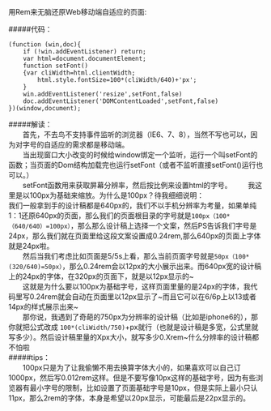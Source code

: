 用Rem来无脑还原Web移动端自适应的页面:

#####代码：  
````
(function (win,doc){
    if (!win.addEventListener) return;
    var html=document.documentElement;
    function setFont()
    {var cliWidth=html.clientWidth;
        html.style.fontSize=100*(cliWidth/640)+'px';    
    }   
    win.addEventListener('resize',setFont,false)
    doc.addEventListener('DOMContentLoaded',setFont,false)
})(window,document);

````
  
#####解读：  
&emsp;&emsp;首先，不去鸟不支持事件监听的浏览器（IE6、7、8），当然不写也可以，因为对字号的自适应的需求都是移动端。  
&emsp;&emsp;当出现窗口大小改变的时候给window绑定一个监听，运行一个叫setFont的函数；当页面的Dom结构加载完也运行setFont（或者不监听直接setFont()运行也可以。）  
&emsp;&emsp;setFont函数用来获取屏幕分辨率，然后按比例来设置html的字号。
&emsp;&emsp;我这里是以100px为基础来缩放。为什么是100px？待我细细说明：  
我们一般拿到手的设计稿都是640px的，我们不以手机分辨率为考量，如果单纯1：1还原640px的页面，那么我们的页面根目录的字号就是`100px（100*（640/640）=100px）`，那么那么设计稿上选择一个文案，然后PS告诉我们字号是24px，那么我们就在页面里给这段文案设置成0.24rem,那么640px的页面上字体就是24px啦。  
&emsp;&emsp;然后当我们考虑比如页面是5/5s上看，那么当前页面字号就是`50px（100*(320/640)=50px）`，那么0.24rem会以12px的大小展示出来。而640px宽的设计稿上的24px的字体，在320px的页面下，就是以12px显示的~  
&emsp;&emsp;这就是为什么要以100px为基础字号，这样页面里量的是24px的字体，我代码里写0.24rem就会自动在页面里以12px显示了~而且它可以在6/6p上以13或者14px的样式展示出来~  
&emsp;&emsp;那你说，我遇到了奇葩的750px为分辨率的设计稿（比如是iphone6的），那你就把公式改成 `100*(cliWidth/750)`+px就行（也就是设计稿是多宽，公式里就写多少）。然后设计稿里量的Xpx大小，就写多少0.Xrem~什么分辨率的设计稿都不怕啦  
#####tips：    
&emsp;&emsp;100px只是为了让我偷懒不用去换算字体大小的，如果喜欢可以自己订1000px，然后写0.012rem这样。但是不要写像10px这样的基础字号，因为有些浏览器有最小字号的限制，比如设置了页面基础字号是10px，但是实际上最小只认11px，那么2rem的字体，本身是希望以20px显示，可能最后是22px显示的。
